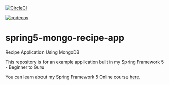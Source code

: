 [![CircleCI](https://circleci.com/gh/EithiriHtun/spring5-mongo-recipe-app-master.svg?style=svg)](https://circleci.com/gh/EithiriHtun/spring5-mongo-recipe-app-master)

[![codecov](https://codecov.io/gh/EithiriHtun/spring5-mongo-recipe-app-master/branch/master/graph/badge.svg)](https://codecov.io/gh/EithiriHtun/spring5-mongo-recipe-app-master)

# spring5-mongo-recipe-app
Recipe Application Using MongoDB

This repository is for an example application built in my Spring Framework 5 - Beginner to Guru

You can learn about my Spring Framework 5 Online course [here.](http://courses.springframework.guru/p/spring-framework-5-begginer-to-guru/?product_id=363173)